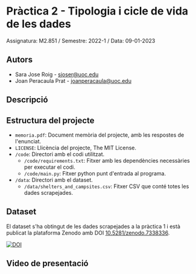 # Pràctica 2 - Tipologia i cicle de vida de les dades
Assignatura: M2.851 / Semestre: 2022-1 / Data: 09-01-2023

## Autors
  * Sara Jose Roig - [sjoser@uoc.edu](sjoser@uoc.edu)
  * Joan Peracaula Prat - [joanperacaula@uoc.edu](joanperacaula@uoc.edu)

## Descripció


## Estructura del projecte 

 - `memoria.pdf`: Document memòria del projecte, amb les respostes de l'enunciat. 
 - `LICENSE`: Llicència del projecte, The MIT License.   
 - `/code`: Directori amb el codi utilitzat. 
   - `/code/requirements.txt`: Fitxer amb les dependències necessàries per executar el codi. 
   - `/code/main.py`: Fitxer python punt d'entrada al programa. 
 - `/data`: Directori amb el dataset. 
   - `/data/shelters_and_campsites.csv`: Fitxer CSV que conté totes les dades scrapejades.
 
## Dataset 

El dataset s'ha obtingut de les dades scrapejades a la pràctica 1 i està publicat la plataforma Zenodo amb DOI [10.5281/zenodo.7338336](https://doi.org/10.5281/zenodo.7338336).

[![DOI](https://zenodo.org/badge/DOI/10.5281/zenodo.7338336.svg)](https://doi.org/10.5281/zenodo.7338336)

## Video de presentació 